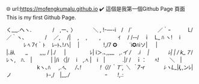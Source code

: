 🌐 url:https://mofengkumalu.github.io
✔️ 這個是我第一個Github Page 頁面
    This is my first Github Page.


く__,.ヘヽ.　　　　/　,ー､ 〉
　　　＼ , !-─‐-i　/　/´
　　　 　 ／｀ｰ　　　 L/／｀ヽ､
　　 　 /　 ／,　 /|　 ,　 ,　　    ,
　　　ｲ 　/ /-‐/　ｉ　L_ ﾊ ヽ!　 i
　　　 ﾚ ﾍ 7ｲ｀ﾄ　 ﾚ-ﾄ､!ハ|　 |
　　　　 !,/7 ✪　　 ´i✪ﾊiソ| 　 |　　　
　　　　 |.从　　_　　 ,,,, / |./ 　 |
　　　　 ﾚ| i＞.､,,__　_,.イ / 　.i 　|
　　　 ﾚ| | / k_７_/ﾚヽ,　ﾊ.　|
　　　 | |/i 〈|/　 i　,.ﾍ |　i　|
　　　.|/ /　ｉ： 　 ﾍ!　　＼　|
　　　 　 　 kヽ､ﾊ 　 _,.ﾍ､ 　 /､!
　　　 !〈//｀Ｔ´, ＼ ｀7ｰr
　　　 ﾚヽL__|___i,___,ンﾚ|ノ
　　　 　　　ﾄ-,/　|___./
　　　 　　　ｰ　　!_,.:
